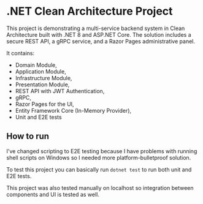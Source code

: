 # .NET Clean Architecture Project

This project is demonstrating a multi-service backend system in Clean Architecture built with .NET 8 and ASP.NET Core.
The solution includes a secure REST API, a gRPC service, and a Razor Pages administrative panel.

It contains: 
- Domain Module,
- Application Module,
- Infrastructure Module,
- Presentation Module,
- REST API with JWT Authentication,
- gRPC,
- Razor Pages for the UI,
- Entity Framework Core (In-Memory Provider),
- Unit and E2E tests

## How to run

I've changed scripting to E2E testing because I have problems with running shell scripts on Windows so I needed more platform-bulletproof solution.

To test this project you can basically run `dotnet test` to run both unit and E2E tests.

This project was also tested manually on localhost so integration between components and UI is tested as well.
